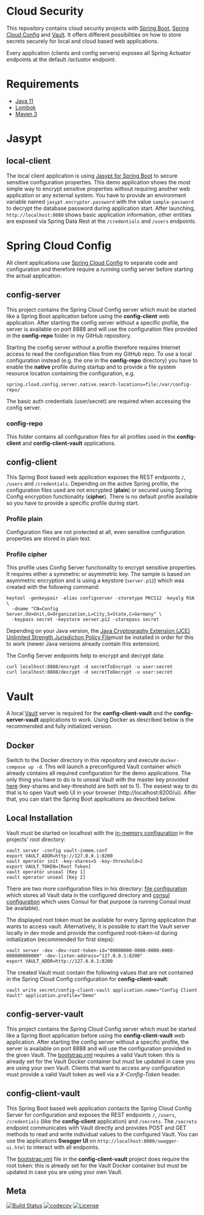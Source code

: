 Cloud Security
============

This repository contains cloud security projects with [Spring Boot](https://projects.spring.io/spring-boot), [Spring Cloud Config](https://cloud.spring.io/spring-cloud-config/) and [Vault](https://www.vaultproject.io). It offers different possibilities on how to store secrets securely for local and cloud based web applications.

Every application (clients and config servers) exposes all Spring Actuator endpoints at the default */actuator* endpoint.

# Requirements
- [Java 11](http://www.oracle.com/technetwork/java)
- [Lombok](https://projectlombok.org/)
- [Maven 3](http://maven.apache.org/)

# Jasypt

## local-client
The local client application is using [Jasypt for Spring Boot](https://github.com/ulisesbocchio/jasypt-spring-boot) to secure sensitive configuration properties. This demo application shows the most simple way to encrypt sensitive properties without requiring another web application or any external system. You have to provide an environment variable named `jasypt.encryptor.password` with the value `sample-password` to decrypt the database password during application start.  After launching, `http://localhost:8080` shows basic application information, other entities are exposed via Spring Data Rest at the `/credentials` and `/users` endpoints.

# Spring Cloud Config
All client applications use [Spring Cloud Config](https://cloud.spring.io/spring-cloud-config/) to separate code and configuration and therefore require a running config server before starting the actual application.

## config-server
This project contains the Spring Cloud Config server which must be started like a Spring Boot application before using the **config-client** web application. After starting the config server without a specific profile, the server is available on port 8888 and will use the configuration files provided in the **config-repo** folder in my GitHub repository.

Starting the config server without a profile therefore requires Internet access to read the configuration files from my GitHub repo. To use a local configuration instead (e.g. the one in the **config-repo** directory) you have to enable the **native** profile during startup and to provide a file system resource location containing the configuration, e.g. 

    spring.cloud.config.server.native.search-locations=file:/var/config-repo/

The basic auth credentials (user/secret) are required when accessing the config server.

### config-repo
This folder contains all configuration files for all profiles used in the **config-client** and **config-client-vault** applications.

## config-client
This Spring Boot based web application exposes the REST endpoints `/`, `/users` and `/credentials`. Depending on the active Spring profile, the configuration files used are not encrypted (**plain**) or secured using Spring Config encryption functionality (**cipher**). There is no default profile available so you have to provide a specific profile during start.

### Profile plain
Configuration files are not protected at all, even sensitive configuration properties are stored in plain text.

### Profile cipher
This profile uses Config Server functionality to encrypt sensitive properties. It requires either a symmetric or asymmetric key. The sample is based on asymmetric encryption and is using a keystore (`server.p12`) which was created with the following command:

    keytool -genkeypair -alias configserver -storetype PKCS12 -keyalg RSA \
      -dname "CN=Config Server,OU=Unit,O=Organization,L=City,S=State,C=Germany" \
      -keypass secret -keystore server.p12 -storepass secret
      
Depending on your Java version, the [Java Cryptography Extension (JCE) Unlimited Strength Jurisdiction Policy File](http://www.oracle.com/technetwork/java/javase/downloads/jce8-download-2133166.html)must be installed in order for this to work (newer Java versions already contain this extension).

The Config Server endpoints help to encrypt and decrypt data:

    curl localhost:8888/encrypt -d secretToEncrypt -u user:secret
    curl localhost:8888/decrypt -d secretToDecrypt -u user:secret

# Vault
A local [Vault](https://www.vaultproject.io/) server is required for the **config-client-vault** and the **config-server-vault** applications to work. Using Docker as described below is the recommended and fully initialized version.

## Docker
Switch to the Docker directory in this repository and execute `docker-compose up -d`. This will launch a preconfigured Vault container which already contains all required configuration for the demo applications. The only thing you have to do is to unseal Vault with the master key provided [here](https://github.com/dschadow/CloudSecurity/blob/develop/Docker/vault-keys.json) (key-shares and key-threshold are both set to 1). The easiest way to do that is to open Vault web UI in your browser (http://localhost:8200/ui). After that, you can start the Spring Boot applications as described below.

## Local Installation
Vault must be started on localhost with the [in-memory configuration](https://github.com/dschadow/CloudSecurity/blob/develop/vault-inmem.conf) in the projects' root directory:

    vault server -config vault-inmem.conf
    export VAULT_ADDR=http://127.0.0.1:8200
    vault operator init -key-shares=5 -key-threshold=2
    export VAULT_TOKEN=[Root Token]
    vault operator unseal [Key 1]
    vault operator unseal [Key 2]
    
There are two more configuration files in his directory: [file configuration](https://github.com/dschadow/CloudSecurity/blob/develop/vault-file.conf) which stores all Vault data in the configured directory and [consul configuration](https://github.com/dschadow/CloudSecurity/blob/develop/vault-consul.conf) which uses Consul for that purpose (a running Consul must be available).

The displayed root token must be available for every Spring application that wants to access vault. Alternatively, it is possible to start the Vault server locally in dev mode and provide the configured root-token-id during initialization (recommended for first steps):

    vault server -dev -dev-root-token-id="00000000-0000-0000-0000-000000000000" -dev-listen-address="127.0.0.1:8200"  
    export VAULT_ADDR=http://127.0.0.1:8200  

The created Vault must contain the following values that are not contained in the Spring Cloud Config configuration for **config-client-vault**:

    vault write secret/config-client-vault application.name="Config Client Vault" application.profile="Demo"

## config-server-vault
This project contains the Spring Cloud Config server which must be started like a Spring Boot application before using the **config-client-vault** web application. After starting the config server without a specific profile, the server is available on port 8888 and will use the configuration provided in the given Vault. The [bootstrap.yml](https://github.com/dschadow/CloudSecurity/blob/develop/config-server-vault/src/main/resources/bootstrap.yml) requires a valid Vault token: this is already set for the Vault Docker container but must be updated in case you are using your own Vault. Clients that want to access any configuration must provide a valid Vault token as well via a *X-Config-Token* header.

## config-client-vault
This Spring Boot based web application contacts the Spring Cloud Config Server for configuration and exposes the REST endpoints `/`, `/users`, `/credentials` (like the **config-client** application) and `/secrets`. The `/secrets` endpoint communicates with Vault directly and provides POST and GET methods to read and write individual values to the configured Vault. You can use the applications **Swagger UI** on `http://localhost:8080/swagger-ui.html` to interact with all endpoints.
    
The [bootstrap.yml](https://github.com/dschadow/CloudSecurity/blob/develop/config-client-vault/src/main/resources/bootstrap.yml) file in the **config-client-vault** project does require the root token: this is already set for the Vault Docker container but must be updated in case you are using your own Vault.

## Meta
[![Build Status](https://travis-ci.org/dschadow/CloudSecurity.svg)](https://travis-ci.org/dschadow/CloudSecurity)
[![codecov](https://codecov.io/gh/dschadow/CloudSecurity/branch/develop/graph/badge.svg)](https://codecov.io/gh/dschadow/CloudSecurity)
[![License](https://img.shields.io/badge/License-Apache%202.0-blue.svg)](https://opensource.org/licenses/Apache-2.0)
